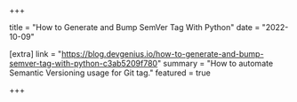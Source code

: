 +++

title = "How to Generate and Bump SemVer Tag With Python"
date = "2022-10-09"

[extra]
link = "https://blog.devgenius.io/how-to-generate-and-bump-semver-tag-with-python-c3ab5209f780"
summary = "How to automate Semantic Versioning usage for Git tag."
featured = true

+++
